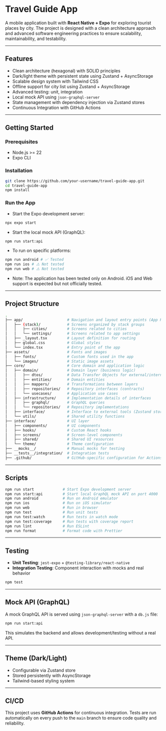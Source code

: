 # Travel Guide App

A mobile application built with **React Native + Expo** for exploring tourist places by city. The project is designed with a clean architecture approach and advanced software engineering practices to ensure scalability, maintainability, and testability.

---

## Features

- Clean architecture (hexagonal) with SOLID principles
- Dark/light theme with persistent state using Zustand + AsyncStorage
- Scalable design system with Tailwind CSS
- Offline support for city list using Zustand + AsyncStorage
- Advanced testing: unit, integration
- Local mock API using `json-graphql-server`
- State management with dependency injection via Zustand stores
- Continuous Integration with GitHub Actions

---

## Getting Started

### Prerequisites

- Node.js >= 22
- Expo CLI

### Installation

```bash
git clone https://github.com/your-username/travel-guide-app.git
cd travel-guide-app
npm install
```

### Run the App

- Start the Expo development server:

```bash
npx expo start
```

- Start the local mock API (GraphQL):

```bash
npm run start:api
```

- To run on specific platforms:

```bash
npm run android # ✅ Tested
npm run ios # ⚠️ Not tested
npm run web # ⚠️ Not tested
```

- Note: The application has been tested only on Android. iOS and Web support is expected but not officially tested.

---

## Project Structure

```bash
.
├── app/                    # Navigation and layout entry points (App Router)
│   ├── (stack)/            # Screens organized by stack groups
│   │   ├── cities/         # Screens related to cities
│   │   └── settings/       # Screens related to app settings
│   ├── _layout.tsx         # Layout definition for routing
│   ├── global.css          # Global styles
│   └── index.tsx           # Entry point of the app
├── assets/                 # Fonts and images
│   ├── fonts/              # Custom fonts used in the app
│   └── images/             # Static image assets
├── core/                   # Core domain and application logic
│   ├── domain/             # Domain layer (business logic)
│   │   ├── dtos/           # Data Transfer Objects for external/internal mapping
│   │   ├── entities/       # Domain entities
│   │   ├── mappers/        # Transformations between layers
│   │   ├── repositories/   # Repository interfaces (contracts)
│   │   └── usecases/       # Application use cases
│   ├── infrastructure/     # Implementation details of interfaces
│   │   ├── graphql/        # GraphQL queries
│   │   └── repositories/   # Repository implementations
│   ├── interface/          # Interface to external tools (Zustand stores)
│   └── utils/              # Shared utility functions
├── interface/              # UI layer
│   ├── components/         # UI components
│   ├── hooks/              # Custom React hooks
│   ├── screens/            # Screen-level components
│   ├── shared/             # Shared UI resources
│   └── theme/              # Theme configuration
├── __mocks__/              # Manual mocks for testing
├── __tests__/integration/  # Integration tests
├── .github/                # GitHub-specific configuration for Actions
```

---

## Scripts

```bash
npm run start             # Start Expo development server
npm run start:api         # Start local GraphQL mock API on port 4000
npm run android           # Run on Android emulator
npm run ios               # Run on iOS simulator
npm run web               # Run in browser
npm run test              # Run unit tests
npm run test:watch        # Run tests in watch mode
npm run test:coverage     # Run tests with coverage report
npm run lint              # Run ESLint
npm run format            # Format code with Prettier
```

---

## Testing

- **Unit Testing**: `jest-expo` + `@testing-library/react-native`
- **Integration Testing**: Component interaction with mocks and real behavior

```bash
npm test
```

---

## Mock API (GraphQL)

A mock GraphQL API is served using `json-graphql-server` with a `db.js` file:

```bash
npm run start:api
```

This simulates the backend and allows development/testing without a real API.

---

## Theme (Dark/Light)

- Configurable via Zustand store
- Stored persistently with AsyncStorage
- Tailwind-based styling system

---

## CI/CD

This project uses **GitHub Actions** for continuous integration. Tests are run automatically on every push to the `main` branch to ensure code quality and reliability.
